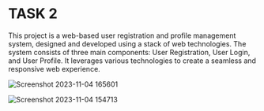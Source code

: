 # TASK 2

This project is a web-based user registration and profile management system, designed and developed using a stack of web technologies. The system consists of three main components: User Registration, User Login, and User Profile. It leverages various technologies to create a seamless and responsive web experience.

![Screenshot 2023-11-04 165601](https://github.com/premkumar-110/guvi/assets/122764871/39a2451f-92b4-43b6-a947-2efffdda2b8c)

![Screenshot 2023-11-04 154713](https://github.com/premkumar-110/guvi/assets/122764871/5f131615-73df-4568-9d37-ed1959f6f82b)

